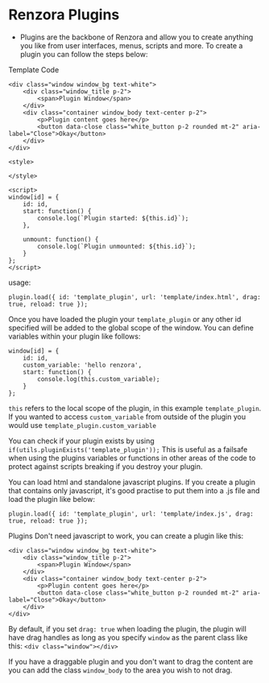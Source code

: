 # Renzora Plugins

- Plugins are the backbone of Renzora and allow you to create anything you like from user interfaces, menus, scripts and more. To create a plugin you can follow the steps below:

Template Code
```
<div class="window window_bg text-white">
    <div class="window_title p-2">
        <span>Plugin Window</span>
    </div>
    <div class="container window_body text-center p-2">
        <p>Plugin content goes here</p>
        <button data-close class="white_button p-2 rounded mt-2" aria-label="Close">Okay</button>
    </div>
</div>
  
<style>

</style>
  
<script>
window[id] = {
    id: id,
    start: function() {
        console.log(`Plugin started: ${this.id}`);
    },

    unmount: function() {
        console.log(`Plugin unmounted: ${this.id}`);
    }
};
</script>
```

usage:
```
plugin.load({ id: 'template_plugin', url: 'template/index.html', drag: true, reload: true });
```

Once you have loaded the plugin your `template_plugin` or any other id specified will be added to the global scope of the window. You can define variables within your plugin like follows:

```
window[id] = {
    id: id,
    custom_variable: 'hello renzora',
    start: function() {
        console.log(this.custom_variable);
    }
};
```

`this` refers to the local scope of the plugin, in this example `template_plugin`. If you wanted to access `custom_variable` from outside of the plugin you would use `template_plugin.custom_variable`

You can check if your plugin exists by using `if(utils.pluginExists('template_plugin'));` This is useful as a failsafe when using the plugins variables or functions in other areas of the code to protect against scripts breaking if you destroy your plugin.

You can load html and standalone javascript plugins. If you create a plugin that contains only javascript, it's good practise to put them into a .js file and load the plugin like below:
```
plugin.load({ id: 'template_plugin', url: 'template/index.js', drag: true, reload: true });
```

Plugins Don't need javascript to work, you can create a plugin like this:
```
<div class="window window_bg text-white">
    <div class="window_title p-2">
        <span>Plugin Window</span>
    </div>
    <div class="container window_body text-center p-2">
        <p>Plugin content goes here</p>
        <button data-close class="white_button p-2 rounded mt-2" aria-label="Close">Okay</button>
    </div>
</div>
```

By default, if you set `drag: true` when loading the plugin, the plugin will have drag handles as long as you specify `window` as the parent class like this:
```<div class="window"></div>```

If you have a draggable plugin and you don't want to drag the content are you can add the class `window_body` to the area you wish to not drag.